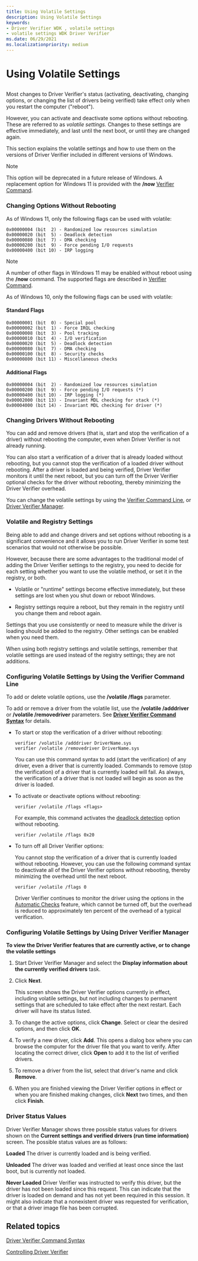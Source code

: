 ```yaml
---
title: Using Volatile Settings
description: Using Volatile Settings
keywords:
- Driver Verifier WDK , volatile settings
- volatile settings WDK Driver Verifier
ms.date: 06/29/2021
ms.localizationpriority: medium
---
```


# Using Volatile Settings


## <span id="ddk_using_volatile_settings_tools"></span><span id="DDK_USING_VOLATILE_SETTINGS_TOOLS"></span>

Most changes to Driver Verifier's status (activating, deactivating, changing options, or changing the list of drivers being verified) take effect only when you restart the computer ("reboot").

However, you can activate and deactivate some options without rebooting. These are referred to as *volatile settings.* Changes to these settings are effective immediately, and last until the next boot, or until they are changed again.

This section explains the volatile settings and how to use them on the versions of Driver Verifier included in different versions of Windows.

> [!NOTE]
> This option will be deprecated in a future release of Windows. A replacement option for Windows 11 is provided with the **/now** [Verifier Command](verifier-command-line.md).

### Changing Options Without Rebooting

As of Windows 11, only the following flags can be used with volatile:

```
0x00000004 (bit  2) - Randomized low resources simulation
0x00000020 (bit  5) - Deadlock detection
0x00000080 (bit  7) - DMA checking
0x00000200 (bit  9) - Force pending I/O requests
0x00000400 (bit 10) - IRP logging
```

> [!NOTE]
> A number of other flags in Windows 11 may be enabled without reboot using the **/now** command. The supported flags are described in [Verifier Command](verifier-command-line.md).

As of Windows 10, only the following flags can be used with volatile:

#### Standard Flags

```
0x00000001 (bit  0) - Special pool
0x00000002 (bit  1) - Force IRQL checking
0x00000008 (bit  3) - Pool tracking
0x00000010 (bit  4) - I/O verification
0x00000020 (bit  5) - Deadlock detection
0x00000080 (bit  7) - DMA checking
0x00000100 (bit  8) - Security checks
0x00000800 (bit 11) - Miscellaneous checks
```

#### Additional Flags

```
0x00000004 (bit  2) - Randomized low resources simulation
0x00000200 (bit  9) - Force pending I/O requests (*)
0x00000400 (bit 10) - IRP logging (*)
0x00002000 (bit 13) - Invariant MDL checking for stack (*)
0x00004000 (bit 14) - Invariant MDL checking for driver (*)
```


### Changing Drivers Without Rebooting

You can add and remove drivers (that is, start and stop the verification of a driver) without rebooting the computer, even when Driver Verifier is not already running.

You can also start a verification of a driver that is already loaded without rebooting, but you cannot stop the verification of a loaded driver without rebooting. After a driver is loaded and being verified, Driver Verifier monitors it until the next reboot, but you can turn off the Driver Verifier optional checks for the driver without rebooting, thereby minimizing the Driver Verifier overhead.

You can change the volatile settings by using the [Verifier Command Line](verifier-command-line.md), or [Driver Verifier Manager](driver-verifier-manager--windows-xp-and-later-.md).

### Volatile and Registry Settings

Being able to add and change drivers and set options without rebooting is a significant convenience and it allows you to run Driver Verifier in some test scenarios that would not otherwise be possible.

However, because there are some advantages to the traditional model of adding the Driver Verifier settings to the registry, you need to decide for each setting whether you want to use the volatile method, or set it in the registry, or both.

-   Volatile or "runtime" settings become effective immediately, but these settings are lost when you shut down or reboot Windows.

-   Registry settings require a reboot, but they remain in the registry until you change them and reboot again.

Settings that you use consistently or need to measure while the driver is loading should be added to the registry. Other settings can be enabled when you need them.

When using both registry settings and volatile settings, remember that volatile settings are used instead of the registry settings; they are not additions.

### Configuring Volatile Settings by Using the Verifier Command Line

To add or delete volatile options, use the **/volatile /flags** parameter.

To add or remove a driver from the volatile list, use the **/volatile /adddriver** or **/volatile /removedriver** parameters. See [**Driver Verifier Command Syntax**](verifier-command-line.md) for details.

-   To start or stop the verification of a driver without rebooting:

    ```
    verifier /volatile /adddriver DriverName.sys
    verifier /volatile /removedriver DriverName.sys
    ```

    You can use this command syntax to add (start the verification) of any driver, even a driver that is currently loaded. Commands to remove (stop the verification) of a driver that is currently loaded will fail. As always, the verification of a driver that is not loaded will begin as soon as the driver is loaded.

-   To activate or deactivate options without rebooting:

    ```
    verifier /volatile /flags <flags>
    ```

    For example, this command activates the [deadlock detection](deadlock-detection.md) option without rebooting.

    ```
    verifier /volatile /flags 0x20
    ```


-   To turn off all Driver Verifier options:

    You cannot stop the verification of a driver that is currently loaded without rebooting. However, you can use the following command syntax to deactivate all of the Driver Verifier options without rebooting, thereby minimizing the overhead until the next reboot.

    ```
    verifier /volatile /flags 0
    ```

    Driver Verifier continues to monitor the driver using the options in the [Automatic Checks](automatic-checks.md) feature, which cannot be turned off, but the overhead is reduced to approximately ten percent of the overhead of a typical verification.


### Configuring Volatile Settings by Using Driver Verifier Manager

**To view the Driver Verifier features that are currently active, or to change the volatile settings**

1.  Start Driver Verifier Manager and select the **Display information about the currently verified drivers** task.

2.  Click **Next**.

    This screen shows the Driver Verifier options currently in effect, including volatile settings, but not including changes to permanent settings that are scheduled to take effect after the next restart. Each driver will have its status listed.

3.  To change the active options, click **Change**. Select or clear the desired options, and then click **OK**.

4.  To verify a new driver, click **Add**. This opens a dialog box where you can browse the computer for the driver file that you want to verify. After locating the correct driver, click **Open** to add it to the list of verified drivers.

5.  To remove a driver from the list, select that driver's name and click **Remove**.

6.  When you are finished viewing the Driver Verifier options in effect or when you are finished making changes, click **Next** two times, and then click **Finish**.

### Driver Status Values

Driver Verifier Manager shows three possible status values for drivers shown on the **Current settings and verified drivers (run time information)** screen. The possible status values are as follows:

<span id="Loaded"></span><span id="loaded"></span><span id="LOADED"></span>**Loaded**
The driver is currently loaded and is being verified.

<span id="Unloaded"></span><span id="unloaded"></span><span id="UNLOADED"></span>**Unloaded**
The driver was loaded and verified at least once since the last boot, but is currently not loaded.

<span id="Never_Loaded"></span><span id="never_loaded"></span><span id="NEVER_LOADED"></span>**Never Loaded**
Driver Verifier was instructed to verify this driver, but the driver has not been loaded since this request. This can indicate that the driver is loaded on demand and has not yet been required in this session. It might also indicate that a nonexistent driver was requested for verification, or that a driver image file has been corrupted.

## Related topics


[Driver Verifier Command Syntax](verifier-command-line.md)

[Controlling Driver Verifier](controlling-driver-verifier.md)










